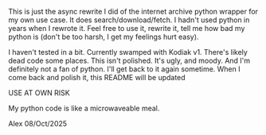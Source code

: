This is just the async rewrite I did of the internet archive python wrapper for my own use case. It does search/download/fetch. I hadn't used python in years when I rewrote it. Feel free to use it, rewrite it, tell me how bad my python is (don't be too harsh, I get my feelings hurt easy).

I haven't tested in a bit. Currently swamped with Kodiak v1. There's likely dead code some places. This isn't polished. It's ugly, and moody. And I'm definitely not a fan of python. I'll get back to it again sometime. 
When I come back and polish it, this README will be updated

USE AT OWN RISK

My python code is like a microwaveable meal.

Alex
08/Oct/2025